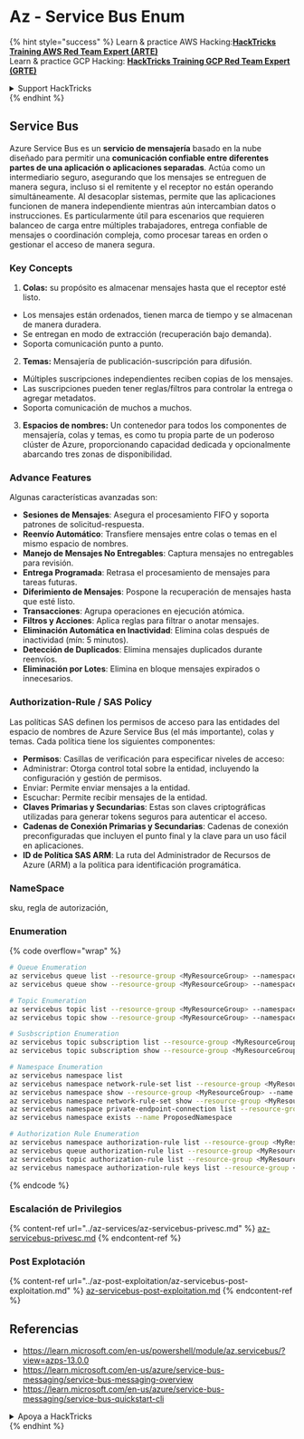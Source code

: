 # Az - Service Bus Enum

{% hint style="success" %}
Learn & practice AWS Hacking:<img src="../../.gitbook/assets/image (1) (1).png" alt="" data-size="line">[**HackTricks Training AWS Red Team Expert (ARTE)**](https://training.hacktricks.xyz/courses/arte)<img src="../../.gitbook/assets/image (1) (1).png" alt="" data-size="line">\
Learn & practice GCP Hacking: <img src="../../.gitbook/assets/image (2).png" alt="" data-size="line">[**HackTricks Training GCP Red Team Expert (GRTE)**<img src="../../.gitbook/assets/image (2).png" alt="" data-size="line">](https://training.hacktricks.xyz/courses/grte)

<details>

<summary>Support HackTricks</summary>

* Check the [**subscription plans**](https://github.com/sponsors/carlospolop)!
* **Join the** 💬 [**Discord group**](https://discord.gg/hRep4RUj7f) or the [**telegram group**](https://t.me/peass) or **follow** us on **Twitter** 🐦 [**@hacktricks\_live**](https://twitter.com/hacktricks\_live)**.**
* **Share hacking tricks by submitting PRs to the** [**HackTricks**](https://github.com/carlospolop/hacktricks) and [**HackTricks Cloud**](https://github.com/carlospolop/hacktricks-cloud) github repos.

</details>
{% endhint %}

## Service Bus

Azure Service Bus es un **servicio de mensajería** basado en la nube diseñado para permitir una **comunicación confiable entre diferentes partes de una aplicación o aplicaciones separadas**. Actúa como un intermediario seguro, asegurando que los mensajes se entreguen de manera segura, incluso si el remitente y el receptor no están operando simultáneamente. Al desacoplar sistemas, permite que las aplicaciones funcionen de manera independiente mientras aún intercambian datos o instrucciones. Es particularmente útil para escenarios que requieren balanceo de carga entre múltiples trabajadores, entrega confiable de mensajes o coordinación compleja, como procesar tareas en orden o gestionar el acceso de manera segura.

### Key Concepts

1. **Colas:** su propósito es almacenar mensajes hasta que el receptor esté listo.
- Los mensajes están ordenados, tienen marca de tiempo y se almacenan de manera duradera.
- Se entregan en modo de extracción (recuperación bajo demanda).
- Soporta comunicación punto a punto.
2. **Temas:** Mensajería de publicación-suscripción para difusión.
- Múltiples suscripciones independientes reciben copias de los mensajes.
- Las suscripciones pueden tener reglas/filtros para controlar la entrega o agregar metadatos.
- Soporta comunicación de muchos a muchos.
3. **Espacios de nombres:** Un contenedor para todos los componentes de mensajería, colas y temas, es como tu propia parte de un poderoso clúster de Azure, proporcionando capacidad dedicada y opcionalmente abarcando tres zonas de disponibilidad.

### Advance Features
Algunas características avanzadas son:

- **Sesiones de Mensajes**: Asegura el procesamiento FIFO y soporta patrones de solicitud-respuesta.
- **Reenvío Automático**: Transfiere mensajes entre colas o temas en el mismo espacio de nombres.
- **Manejo de Mensajes No Entregables**: Captura mensajes no entregables para revisión.
- **Entrega Programada**: Retrasa el procesamiento de mensajes para tareas futuras.
- **Diferimiento de Mensajes**: Pospone la recuperación de mensajes hasta que esté listo.
- **Transacciones**: Agrupa operaciones en ejecución atómica.
- **Filtros y Acciones**: Aplica reglas para filtrar o anotar mensajes.
- **Eliminación Automática en Inactividad**: Elimina colas después de inactividad (mín: 5 minutos).
- **Detección de Duplicados**: Elimina mensajes duplicados durante reenvíos.
- **Eliminación por Lotes**: Elimina en bloque mensajes expirados o innecesarios.

### Authorization-Rule / SAS Policy

Las políticas SAS definen los permisos de acceso para las entidades del espacio de nombres de Azure Service Bus (el más importante), colas y temas. Cada política tiene los siguientes componentes:

- **Permisos**: Casillas de verificación para especificar niveles de acceso:
- Administrar: Otorga control total sobre la entidad, incluyendo la configuración y gestión de permisos.
- Enviar: Permite enviar mensajes a la entidad.
- Escuchar: Permite recibir mensajes de la entidad.
- **Claves Primarias y Secundarias**: Estas son claves criptográficas utilizadas para generar tokens seguros para autenticar el acceso.
- **Cadenas de Conexión Primarias y Secundarias**: Cadenas de conexión preconfiguradas que incluyen el punto final y la clave para un uso fácil en aplicaciones.
- **ID de Política SAS ARM**: La ruta del Administrador de Recursos de Azure (ARM) a la política para identificación programática.

### NameSpace

sku, regla de autorización,

### Enumeration

{% code overflow="wrap" %}
```bash
# Queue Enumeration
az servicebus queue list --resource-group <MyResourceGroup> --namespace-name <MyNamespace>
az servicebus queue show --resource-group <MyResourceGroup> --namespace-name <MyNamespace> --name <MyQueue>

# Topic Enumeration
az servicebus topic list --resource-group <MyResourceGroup> --namespace-name <MyNamespace>
az servicebus topic show --resource-group <MyResourceGroup> --namespace-name <MyNamespace> --name <MyTopic>

# Susbscription Enumeration
az servicebus topic subscription list --resource-group <MyResourceGroup> --namespace-name <MyNamespace> --topic-name <MyTopic>
az servicebus topic subscription show --resource-group <MyResourceGroup> --namespace-name <MyNamespace> --topic-name <MyTopic> --name <MySubscription>

# Namespace Enumeration
az servicebus namespace list
az servicebus namespace network-rule-set list --resource-group <MyResourceGroup> --namespace-name <MyNamespace>
az servicebus namespace show --resource-group <MyResourceGroup> --name <MyNamespace>
az servicebus namespace network-rule-set show --resource-group <MyResourceGroup> --namespace-name <MyNamespace>
az servicebus namespace private-endpoint-connection list --resource-group <MyResourceGroup> --namespace-name <MyNamespace>
az servicebus namespace exists --name ProposedNamespace

# Authorization Rule Enumeration
az servicebus namespace authorization-rule list --resource-group <MyResourceGroup> --namespace-name <MyNamespace>
az servicebus queue authorization-rule list --resource-group <MyResourceGroup> --namespace-name <MyNamespace> --queue-name <MyQueue>
az servicebus topic authorization-rule list --resource-group <MyResourceGroup> --namespace-name <MyNamespace> --topic-name <MyTopic>
az servicebus namespace authorization-rule keys list --resource-group <MyResourceGroup> --namespace-name <MyNamespace> --name <MyAuthRule>
```
{% endcode %}

### Escalación de Privilegios

{% content-ref url="../az-services/az-servicebus-privesc.md" %}
[az-servicebus-privesc.md](../az-services/az-servicebus-privesc.md)
{% endcontent-ref %}

### Post Explotación

{% content-ref url="../az-post-exploitation/az-servicebus-post-exploitation.md" %}
[az-servicebus-post-exploitation.md](../az-post-exploitation/az-servicebus-post-exploitation.md)
{% endcontent-ref %}

## Referencias

* https://learn.microsoft.com/en-us/powershell/module/az.servicebus/?view=azps-13.0.0
* https://learn.microsoft.com/en-us/azure/service-bus-messaging/service-bus-messaging-overview
* https://learn.microsoft.com/en-us/azure/service-bus-messaging/service-bus-quickstart-cli

<details>

<summary>Apoya a HackTricks</summary>

* ¡Consulta los [**planes de suscripción**](https://github.com/sponsors/carlospolop)!
* **Únete al** 💬 [**grupo de Discord**](https://discord.gg/hRep4RUj7f) o al [**grupo de telegram**](https://t.me/peass) o **síguenos** en **Twitter** 🐦 [**@hacktricks\_live**](https://twitter.com/hacktricks_live)**.**
* **Comparte trucos de hacking enviando PRs a los** [**HackTricks**](https://github.com/carlospolop/hacktricks) y [**HackTricks Cloud**](https://github.com/carlospolop/hacktricks-cloud) repositorios de github.

</details>
{% endhint %}

